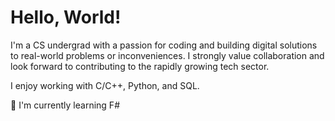 # Hello, World!

I'm a CS undergrad with a passion for coding and building digital solutions to real-world problems or inconveniences. I strongly value collaboration and look forward to contributing to the rapidly growing tech sector. 

I enjoy working with C/C++, Python, and SQL. 

🌱 I'm currently learning F#

<!--
**eslee123/eslee123** is a ✨ _special_ ✨ repository because its `README.md` (this file) appears on your GitHub profile.

Here are some ideas to get you started:

- 🔭 I’m currently working on ...
- 🌱 I’m currently learning ...
- 👯 I’m looking to collaborate on ...
- 🤔 I’m looking for help with ...
- 💬 Ask me about ...
- 📫 How to reach me: ...
- 😄 Pronouns: ...
- ⚡ Fun fact: ...
-->
